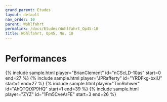 ```yaml
---
grand_parent: Etudes
layout: default
nav_order: 10
parent: Wohlfahrt
permalink: /docs/Etudes/Wohlfahrt_Op45-10
title: Wohlfahrt, Op45, No. 10
---
```

# Performances
<div class="sample-container">
    {% include sample.html player="BrianClement" id="nCScLD-10as" start=0 end=27 %}
    {% include sample.html player="JPRafferty" id="YRDFkg-bxIU" start=1 end=27 %}
    {% include sample.html player="TimRohwer" id="AhQTQtXP9HQ" start=1 end=39 %}
    {% include sample.html player="ZYZ" id="1Fm5CveArFE" start=3 end=26 %}
</div>